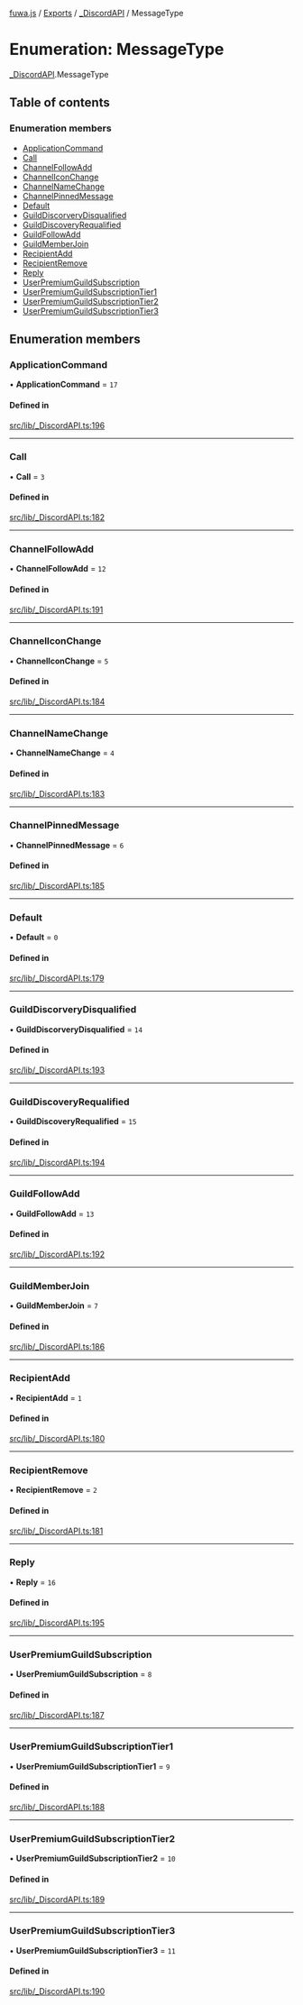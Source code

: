 [fuwa.js](../README.md) / [Exports](../modules.md) / [_DiscordAPI](../modules/_DiscordAPI.md) / MessageType

# Enumeration: MessageType

[_DiscordAPI](../modules/_DiscordAPI.md).MessageType

## Table of contents

### Enumeration members

- [ApplicationCommand](_DiscordAPI.MessageType.md#applicationcommand)
- [Call](_DiscordAPI.MessageType.md#call)
- [ChannelFollowAdd](_DiscordAPI.MessageType.md#channelfollowadd)
- [ChannelIconChange](_DiscordAPI.MessageType.md#channeliconchange)
- [ChannelNameChange](_DiscordAPI.MessageType.md#channelnamechange)
- [ChannelPinnedMessage](_DiscordAPI.MessageType.md#channelpinnedmessage)
- [Default](_DiscordAPI.MessageType.md#default)
- [GuildDiscorveryDisqualified](_DiscordAPI.MessageType.md#guilddiscorverydisqualified)
- [GuildDiscoveryRequalified](_DiscordAPI.MessageType.md#guilddiscoveryrequalified)
- [GuildFollowAdd](_DiscordAPI.MessageType.md#guildfollowadd)
- [GuildMemberJoin](_DiscordAPI.MessageType.md#guildmemberjoin)
- [RecipientAdd](_DiscordAPI.MessageType.md#recipientadd)
- [RecipientRemove](_DiscordAPI.MessageType.md#recipientremove)
- [Reply](_DiscordAPI.MessageType.md#reply)
- [UserPremiumGuildSubscription](_DiscordAPI.MessageType.md#userpremiumguildsubscription)
- [UserPremiumGuildSubscriptionTier1](_DiscordAPI.MessageType.md#userpremiumguildsubscriptiontier1)
- [UserPremiumGuildSubscriptionTier2](_DiscordAPI.MessageType.md#userpremiumguildsubscriptiontier2)
- [UserPremiumGuildSubscriptionTier3](_DiscordAPI.MessageType.md#userpremiumguildsubscriptiontier3)

## Enumeration members

### ApplicationCommand

• **ApplicationCommand** = `17`

#### Defined in

[src/lib/_DiscordAPI.ts:196](https://github.com/Fuwajs/Fuwa.js/blob/5bd8aa0/src/lib/_DiscordAPI.ts#L196)

___

### Call

• **Call** = `3`

#### Defined in

[src/lib/_DiscordAPI.ts:182](https://github.com/Fuwajs/Fuwa.js/blob/5bd8aa0/src/lib/_DiscordAPI.ts#L182)

___

### ChannelFollowAdd

• **ChannelFollowAdd** = `12`

#### Defined in

[src/lib/_DiscordAPI.ts:191](https://github.com/Fuwajs/Fuwa.js/blob/5bd8aa0/src/lib/_DiscordAPI.ts#L191)

___

### ChannelIconChange

• **ChannelIconChange** = `5`

#### Defined in

[src/lib/_DiscordAPI.ts:184](https://github.com/Fuwajs/Fuwa.js/blob/5bd8aa0/src/lib/_DiscordAPI.ts#L184)

___

### ChannelNameChange

• **ChannelNameChange** = `4`

#### Defined in

[src/lib/_DiscordAPI.ts:183](https://github.com/Fuwajs/Fuwa.js/blob/5bd8aa0/src/lib/_DiscordAPI.ts#L183)

___

### ChannelPinnedMessage

• **ChannelPinnedMessage** = `6`

#### Defined in

[src/lib/_DiscordAPI.ts:185](https://github.com/Fuwajs/Fuwa.js/blob/5bd8aa0/src/lib/_DiscordAPI.ts#L185)

___

### Default

• **Default** = `0`

#### Defined in

[src/lib/_DiscordAPI.ts:179](https://github.com/Fuwajs/Fuwa.js/blob/5bd8aa0/src/lib/_DiscordAPI.ts#L179)

___

### GuildDiscorveryDisqualified

• **GuildDiscorveryDisqualified** = `14`

#### Defined in

[src/lib/_DiscordAPI.ts:193](https://github.com/Fuwajs/Fuwa.js/blob/5bd8aa0/src/lib/_DiscordAPI.ts#L193)

___

### GuildDiscoveryRequalified

• **GuildDiscoveryRequalified** = `15`

#### Defined in

[src/lib/_DiscordAPI.ts:194](https://github.com/Fuwajs/Fuwa.js/blob/5bd8aa0/src/lib/_DiscordAPI.ts#L194)

___

### GuildFollowAdd

• **GuildFollowAdd** = `13`

#### Defined in

[src/lib/_DiscordAPI.ts:192](https://github.com/Fuwajs/Fuwa.js/blob/5bd8aa0/src/lib/_DiscordAPI.ts#L192)

___

### GuildMemberJoin

• **GuildMemberJoin** = `7`

#### Defined in

[src/lib/_DiscordAPI.ts:186](https://github.com/Fuwajs/Fuwa.js/blob/5bd8aa0/src/lib/_DiscordAPI.ts#L186)

___

### RecipientAdd

• **RecipientAdd** = `1`

#### Defined in

[src/lib/_DiscordAPI.ts:180](https://github.com/Fuwajs/Fuwa.js/blob/5bd8aa0/src/lib/_DiscordAPI.ts#L180)

___

### RecipientRemove

• **RecipientRemove** = `2`

#### Defined in

[src/lib/_DiscordAPI.ts:181](https://github.com/Fuwajs/Fuwa.js/blob/5bd8aa0/src/lib/_DiscordAPI.ts#L181)

___

### Reply

• **Reply** = `16`

#### Defined in

[src/lib/_DiscordAPI.ts:195](https://github.com/Fuwajs/Fuwa.js/blob/5bd8aa0/src/lib/_DiscordAPI.ts#L195)

___

### UserPremiumGuildSubscription

• **UserPremiumGuildSubscription** = `8`

#### Defined in

[src/lib/_DiscordAPI.ts:187](https://github.com/Fuwajs/Fuwa.js/blob/5bd8aa0/src/lib/_DiscordAPI.ts#L187)

___

### UserPremiumGuildSubscriptionTier1

• **UserPremiumGuildSubscriptionTier1** = `9`

#### Defined in

[src/lib/_DiscordAPI.ts:188](https://github.com/Fuwajs/Fuwa.js/blob/5bd8aa0/src/lib/_DiscordAPI.ts#L188)

___

### UserPremiumGuildSubscriptionTier2

• **UserPremiumGuildSubscriptionTier2** = `10`

#### Defined in

[src/lib/_DiscordAPI.ts:189](https://github.com/Fuwajs/Fuwa.js/blob/5bd8aa0/src/lib/_DiscordAPI.ts#L189)

___

### UserPremiumGuildSubscriptionTier3

• **UserPremiumGuildSubscriptionTier3** = `11`

#### Defined in

[src/lib/_DiscordAPI.ts:190](https://github.com/Fuwajs/Fuwa.js/blob/5bd8aa0/src/lib/_DiscordAPI.ts#L190)
